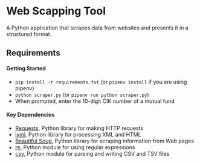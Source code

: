 # Web Scapping Tool

A Python application that scrapes data from websites and presents it in a structured format.

## Requirements

#### Getting Started

-   `pip install -r requirements.txt`  (or  `pipenv install`  if you are using pipenv)
-   `python scraper.py`  (or  `pipenv run python scraper.py`)
-   When prompted, enter the 10-digit CIK number of a mutual fund

#### [](https://github.com/CodeWritingCow/sec-web-scraper-13f#key-dependencies)Key Dependencies

-   [Requests](https://2.python-requests.org/en/master/), Python library for making HTTP requests
-   [lxml](https://lxml.de/), Python library for processing XML and HTML
-   [Beautiful Soup](https://pypi.org/project/beautifulsoup4/), Python library for scraping information from Web pages
-   [re](https://docs.python.org/3/library/re.html), Python module for using regular expressions
-   [csv](https://docs.python.org/3/library/csv.html), Python module for parsing and writing CSV and TSV files


